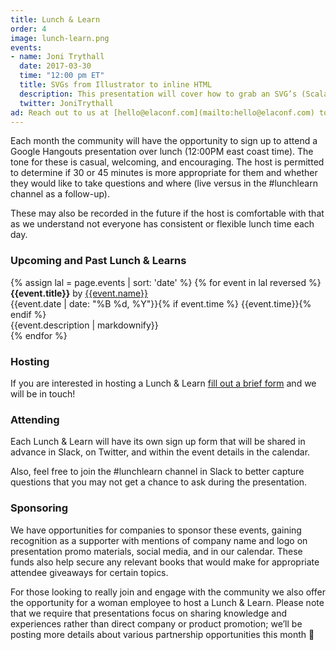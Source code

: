 ```yaml
---
title: Lunch & Learn
order: 4
image: lunch-learn.png
events:
- name: Joni Trythall
  date: 2017-03-30
  time: "12:00 pm ET"
  title: SVGs from Illustrator to inline HTML
  description: This presentation will cover how to grab an SVG’s (Scalable Vector Graphics) code from Illustrator and add it to an HTML document, touch on the benefits of using it this way, and make note of how to prep these graphics for animation with CSS from the start. [Sign up!](https://goo.gl/forms/Nns1TZUrMPAJAoL53)
  twitter: JoniTrythall
ad: Reach out to us at [hello@elaconf.com](mailto:hello@elaconf.com) to secure a Lunch & Learn sponsorship.
---
```


Each month the community will have the opportunity to sign up to attend a Google Hangouts presentation over lunch (12:00PM east coast time). The tone for these is casual, welcoming, and encouraging. The host is permitted to determine if 30 or 45 minutes is more appropriate for them and whether they would like to take questions and where (live versus in the #lunchlearn channel as a follow-up).

These may also be recorded in the future if the host is comfortable with that as we understand not everyone has consistent or flexible lunch time each day.

### Upcoming and Past Lunch & Learns

<div class="events">
  {% assign lal = page.events | sort: 'date' %}
  {% for event in lal reversed %}
  <div class="event">
    <div style="background-image: url(/img/lunch-and-learn/{{event.name | slugify}}.jpg)" class="speaker-img-small event-img hide-small"></div>
    <div class="event-details">
      <div class="speaker-name"><strong>{{event.title}}</strong> by <a href="https://twitter.com/{{event.twitter}}">{{event.name}}</a></div>
      <div class="speaker-date small">{{event.date | date: "%B %d, %Y"}}{% if event.time %} {{event.time}}{% endif %}</div>
      <div class="speaker-description">{{event.description | markdownify}}</div>
    </div>
  </div>
  {% endfor %}
</div>

### Hosting

If you are interested in hosting a Lunch & Learn [fill out a brief form](https://docs.google.com/a/elaconf.com/forms/d/e/1FAIpQLSfnpFqVMdUsdoQT-qOsKOx3wdGwh94T7qV8XAv5piW2PA7Prg/viewform) and we will be in touch!

### Attending

Each Lunch & Learn will have its own sign up form that will be shared in advance in Slack, on Twitter, and within the event details in the calendar.

Also, feel free to join the #lunchlearn channel in Slack to better capture questions that you may not get a chance to ask during the presentation.

### Sponsoring

We have opportunities for companies to sponsor these events, gaining recognition as a supporter with mentions of company name and logo on presentation promo materials, social media, and in our calendar. These funds also help secure any relevant books that would make for appropriate attendee giveaways for certain topics.

For those looking to really join and engage with the community we also offer the opportunity for a woman employee to host a Lunch & Learn. Please note that we require that presentations focus on sharing knowledge and experiences rather than direct company or product promotion; we’ll be posting more details about various partnership opportunities this month 🎁
